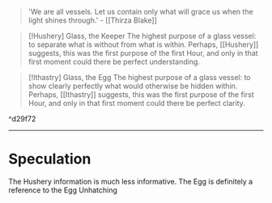 > 'We are all vessels. Let us contain only what will grace us when the light shines through.' - [[Thirza Blake]]

> [!Hushery] Glass, the Keeper
> The highest purpose of a glass vessel: to separate what is without from what is within. Perhaps, [[Hushery]] suggests, this was the first purpose of the first Hour, and only in that first moment could there be perfect understanding.

> [!Ithastry] Glass, the Egg
> The highest purpose of a glass vessel: to show clearly perfectly what would otherwise be hidden within. Perhaps, [[Ithastry]] suggests, this was the first purpose of the first Hour, and only in that first moment could there be perfect clarity.

^d29f72


---
# Speculation
The Hushery information is much less informative. The Egg is definitely a reference to the Egg Unhatching

